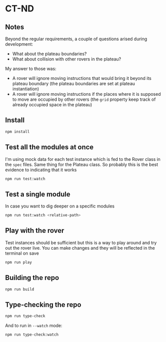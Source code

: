 # CT-ND
## Notes
Beyond the regular requirements, a couple of questions arised during development:
- What about the plateau boundaries?
- What about collision with other rovers in the plateau?

My answer to those was:
- A rover will ignore moving instructions that would bring it beyond its plateau boundary (the plateau boundaries are set at plateau instantiation)
- A rover will ignore moving instructions if the places where it is supposed to move are occupied by other rovers (the `grid` property keep track of already occupied space in the plateau)

## Install
```sh
npm install
```

## Test all the modules at once
I'm using mock data for each test instance which is fed to the Rover class in the `spec` files. Same thing for the Plateau class. So probably this is the best evidence to indicating that it works
```sh
npm run test:watch
```

## Test a single module
In case you want to dig deeper on a specific modules
```sh
npm run test:watch <relative-path>
```

## Play with the rover
Test instances should be sufficient but this is a way to play around and try out the rover live. You can make changes and they will be reflected in the terminal on save
```sh
npm run play
```

## Building the repo
```sh
npm run build
```

## Type-checking the repo
```sh
npm run type-check
```
And to run in `--watch` mode:
```sh
npm run type-check:watch
```